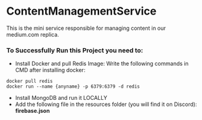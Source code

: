 # ContentManagementService
This is the mini service responsible for managing content in our medium.com replica.
### To Successfully Run this Project you need to:
- Install Docker and pull Redis Image: 
Write the following commands in CMD after installing docker:
```shell
docker pull redis
docker run --name {anyname} -p 6379:6379 -d redis

```
- Install MongoDB and run it LOCALLY
- Add the following file in the resources folder (you will find it on Discord): 
 **firebase.json**

